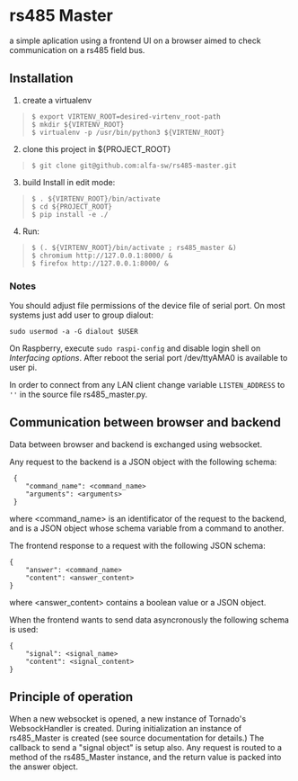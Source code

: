 # rs485 Master

a simple aplication using a frontend UI on a browser aimed to check communication on a rs485 field bus.

## Installation

1. create a virtualenv 
>     $ export VIRTENV_ROOT=desired-virtenv_root-path
>     $ mkdir ${VIRTENV_ROOT}
>     $ virtualenv -p /usr/bin/python3 ${VIRTENV_ROOT}

2. clone this project in ${PROJECT_ROOT}
>     $ git clone git@github.com:alfa-sw/rs485-master.git

3. build Install in edit mode:
>     $ . ${VIRTENV_ROOT}/bin/activate
>     $ cd ${PROJECT_ROOT}
>     $ pip install -e ./

4. Run:
>     $ (. ${VIRTENV_ROOT}/bin/activate ; rs485_master &)
>     $ chromium http://127.0.0.1:8000/ &
>     $ firefox http://127.0.0.1:8000/ &

### Notes
You should adjust file permissions of the device file of serial port. On most systems
just add user to group dialout:

```
sudo usermod -a -G dialout $USER
```

On Raspberry, execute `sudo raspi-config` and disable login shell on *Interfacing options*.
After reboot the serial port /dev/ttyAMA0 is available to user pi.

In order to connect from any LAN client change variable `LISTEN_ADDRESS` to `''` in the
source file rs485_master.py.

## Communication between browser and backend

Data between browser and backend is exchanged using websocket.

Any request to the backend is a JSON object with the following schema:

```
 {
    "command_name": <command_name>
    "arguments": <arguments>
 }
```

where <command_name> is an identificator of the request to the backend,
and <arguments> is a JSON object whose schema variable from a command to another.

The frontend response to a request with the following JSON schema:

```
{
    "answer": <command_name>
    "content": <answer_content>
}
```
where <answer_content> contains a boolean value or a JSON object.

When the frontend wants to send data asyncronously the following schema is used:
```
{
    "signal": <signal_name>
    "content": <signal_content>
}
```

## Principle of operation

When a new websocket is opened, a new instance of Tornado's WebsockHandler is created.
During initialization an instance of rs485_Master is created (see source documentation for details.)
The callback to send a "signal object" is setup also.
Any request is routed to a method of the rs485_Master instance, and the return value is
packed into the answer object. 
